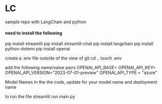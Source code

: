 # LC
sample repo with LangChain and python

#### need to install the following
pip install streamlit
pip install streamlit-chat
pip install langchain
pip install python-dotenv
pip install openai

create a .env file outside of the view of git
cd ..
touch .env


add the following name/value pairs
OPENAI_API_BASE=
OPENAI_API_KEY=
OPENAI_API_VERSION="2023-07-01-preview"
OPENAI_API_TYPE = "azure"

Model Names
In the the code, update for your model name and deployment name

to run the file
streamlit run main.py
